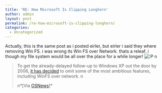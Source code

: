 ```yaml
---
title: 'RE: How Microsoft Is Clipping Longhorn'
author: admin
layout: post
permalink: /re-how-microsoft-is-clipping-longhorn/
categories:
  - Uncategorized
---
```

Actually, this is the same post as i posted eirler, but eirler i said they where removing Win FS. i was wrong its Win FS over Network. thats a releaf. i though my file system would be all over the place for a while longer! <img src="http://blog.lotas-smartman.net/wp-includes/images/smilies/icon_razz.gif" alt=":P" class="wp-smiley" /> n  


> To get the already-delayed follow-up to Windows XP out the door by 2006, [it has decided][1] to omit some of the most ambitious features, including WinFS over network. n</p>
n*[Via [OSNews][2]]*

 [1]: http://www.businessweek.com/magazine/content/04_16/b3879009_mz001.htm
 [2]: http://www.osnews.com/story.php?news_id=6678
